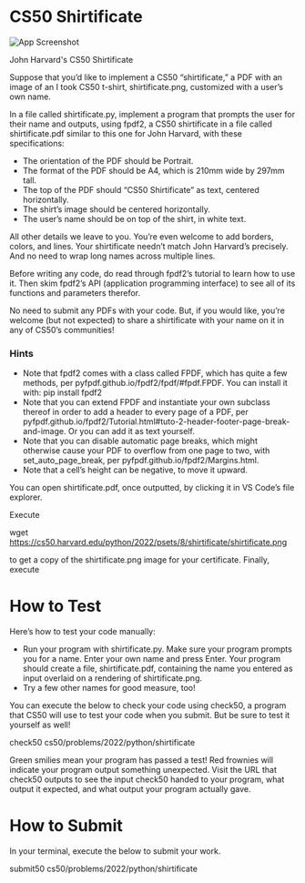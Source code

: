 # CS50 Shirtificate

![App Screenshot](https://cs50.harvard.edu/python/2022/psets/8/shirtificate/jharvard.png)


John Harvard's CS50 Shirtificate

Suppose that you’d like to implement a CS50 “shirtificate,” a PDF with an image of an I took CS50 t-shirt, shirtificate.png, customized with a user’s own name.

In a file called shirtificate.py, implement a program that prompts the user for their name and outputs, using fpdf2, a CS50 shirtificate in a file called shirtificate.pdf similar to this one for John Harvard, with these specifications:

* The orientation of the PDF should be Portrait.
* The format of the PDF should be A4, which is 210mm wide by 297mm tall.
* The top of the PDF should “CS50 Shirtificate” as text, centered horizontally.
* The shirt’s image should be centered horizontally.
* The user’s name should be on top of the shirt, in white text.

All other details we leave to you. You’re even welcome to add borders, colors, and lines. Your shirtificate needn’t match John Harvard’s precisely. And no need to wrap long names across multiple lines.

Before writing any code, do read through fpdf2’s tutorial to learn how to use it. Then skim fpdf2’s API (application programming interface) to see all of its functions and parameters therefor.

No need to submit any PDFs with your code. But, if you would like, you’re welcome (but not expected) to share a shirtificate with your name on it in any of CS50’s communities!

### Hints

* Note that fpdf2 comes with a class called FPDF, which has quite a few methods, per pyfpdf.github.io/fpdf2/fpdf/#fpdf.FPDF. You can install it with:
pip install fpdf2
* Note that you can extend FPDF and instantiate your own subclass thereof in order to add a header to every page of a PDF, per pyfpdf.github.io/fpdf2/Tutorial.html#tuto-2-header-footer-page-break-and-image. Or you can add it as text yourself.
* Note that you can disable automatic page breaks, which might otherwise cause your PDF to overflow from one page to two, with set_auto_page_break, per pyfpdf.github.io/fpdf2/Margins.html.
* Note that a cell’s height can be negative, to move it upward.

You can open shirtificate.pdf, once outputted, by clicking it in VS Code’s file explorer.

Execute

wget https://cs50.harvard.edu/python/2022/psets/8/shirtificate/shirtificate.png

to get a copy of the shirtificate.png image for your certificate. Finally, execute

# How to Test

Here’s how to test your code manually:

* Run your program with shirtificate.py. Make sure your program prompts you for a name. Enter your own name and press Enter. Your program should create a file, shirtificate.pdf, containing the name you entered as input overlaid on a rendering of shirtificate.png.
* Try a few other names for good measure, too!

You can execute the below to check your code using check50, a program that CS50 will use to test your code when you submit. But be sure to test it yourself as well!

check50 cs50/problems/2022/python/shirtificate

Green smilies mean your program has passed a test! Red frownies will indicate your program output something unexpected. Visit the URL that check50 outputs to see the input check50 handed to your program, what output it expected, and what output your program actually gave.

# How to Submit

In your terminal, execute the below to submit your work.

submit50 cs50/problems/2022/python/shirtificate
